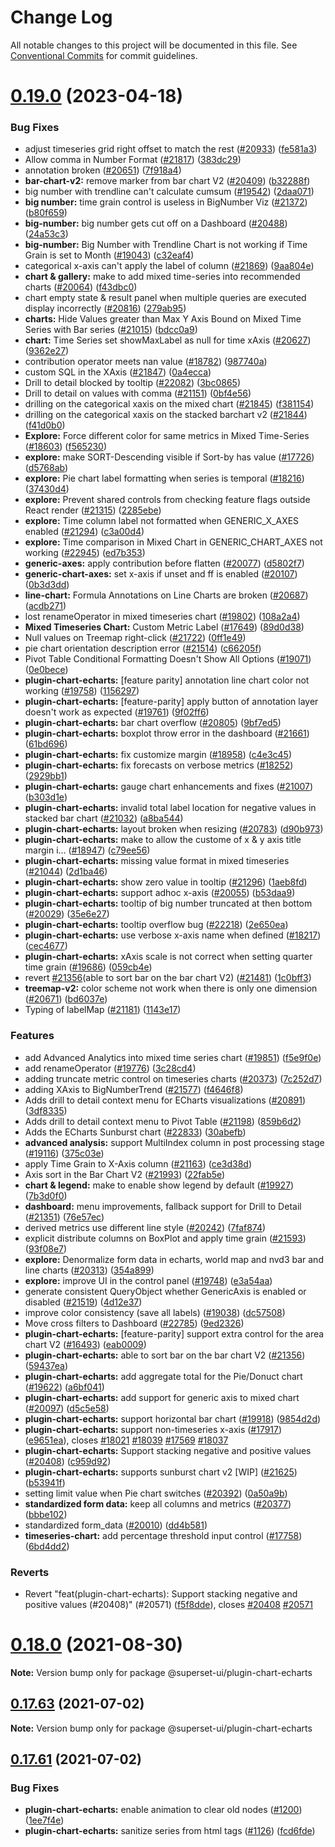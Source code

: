 # Change Log

All notable changes to this project will be documented in this file.
See [Conventional Commits](https://conventionalcommits.org) for commit guidelines.

# [0.19.0](https://github.com/apache-superset/superset-ui/compare/v2021.41.0...v0.19.0) (2023-04-18)

### Bug Fixes

- adjust timeseries grid right offset to match the rest ([#20933](https://github.com/apache-superset/superset-ui/issues/20933)) ([fe581a3](https://github.com/apache-superset/superset-ui/commit/fe581a36404ec1cfe689995b61a43164cb1988df))
- Allow comma in Number Format ([#21817](https://github.com/apache-superset/superset-ui/issues/21817)) ([383dc29](https://github.com/apache-superset/superset-ui/commit/383dc29ad1fb921ee618ed80b847316d77247886))
- annotation broken ([#20651](https://github.com/apache-superset/superset-ui/issues/20651)) ([7f918a4](https://github.com/apache-superset/superset-ui/commit/7f918a4ec0e162be13bf3fc0e2f15aaaa5450cec))
- **bar-chart-v2:** remove marker from bar chart V2 ([#20409](https://github.com/apache-superset/superset-ui/issues/20409)) ([b32288f](https://github.com/apache-superset/superset-ui/commit/b32288fddfc077d941452245a4e8002335746ba4))
- big number with trendline can't calculate cumsum ([#19542](https://github.com/apache-superset/superset-ui/issues/19542)) ([2daa071](https://github.com/apache-superset/superset-ui/commit/2daa07163326b8555488dab523c5479cf92821cf))
- **big number:** time grain control is useless in BigNumber Viz ([#21372](https://github.com/apache-superset/superset-ui/issues/21372)) ([b80f659](https://github.com/apache-superset/superset-ui/commit/b80f6591018858b709194687fe7ea3d244131761))
- **big-number:** big number gets cut off on a Dashboard ([#20488](https://github.com/apache-superset/superset-ui/issues/20488)) ([24a53c3](https://github.com/apache-superset/superset-ui/commit/24a53c38c68108c47af9f7685542fcb8378915bf))
- **big-number:** Big Number with Trendline Chart is not working if Time Grain is set to Month ([#19043](https://github.com/apache-superset/superset-ui/issues/19043)) ([c32eaf4](https://github.com/apache-superset/superset-ui/commit/c32eaf47e50f5fc0cb7630cbf38819cd03b5294b))
- categorical x-axis can't apply the label of column ([#21869](https://github.com/apache-superset/superset-ui/issues/21869)) ([9aa804e](https://github.com/apache-superset/superset-ui/commit/9aa804e070d9361df5e7dcde326ef16a769ac322))
- **chart & gallery:** make to add mixed time-series into recommended charts ([#20064](https://github.com/apache-superset/superset-ui/issues/20064)) ([f43dbc0](https://github.com/apache-superset/superset-ui/commit/f43dbc0dfdbd9ee21267229b566dfab8f59cd0db))
- chart empty state & result panel when multiple queries are executed display incorrectly ([#20816](https://github.com/apache-superset/superset-ui/issues/20816)) ([279ab95](https://github.com/apache-superset/superset-ui/commit/279ab954b1977f7729442733a31c67715476a620))
- **charts:** Hide Values greater than Max Y Axis Bound on Mixed Time Series with Bar series ([#21015](https://github.com/apache-superset/superset-ui/issues/21015)) ([bdcc0a9](https://github.com/apache-superset/superset-ui/commit/bdcc0a9bcfff476bcd43edc84f08423d8f415d50))
- **chart:** Time Series set showMaxLabel as null for time xAxis ([#20627](https://github.com/apache-superset/superset-ui/issues/20627)) ([9362e27](https://github.com/apache-superset/superset-ui/commit/9362e27ce2ace1803a975ab289fe2024fd195367))
- contribution operator meets nan value ([#18782](https://github.com/apache-superset/superset-ui/issues/18782)) ([987740a](https://github.com/apache-superset/superset-ui/commit/987740aa8dfff4bf771b587a40f1e12811453660))
- custom SQL in the XAxis ([#21847](https://github.com/apache-superset/superset-ui/issues/21847)) ([0a4ecca](https://github.com/apache-superset/superset-ui/commit/0a4ecca9f259e2ee9cff27a879f2a889f876c7d7))
- Drill to detail blocked by tooltip ([#22082](https://github.com/apache-superset/superset-ui/issues/22082)) ([3bc0865](https://github.com/apache-superset/superset-ui/commit/3bc0865d9071cdf32d268ee8fee4c4ad93680429))
- Drill to detail on values with comma ([#21151](https://github.com/apache-superset/superset-ui/issues/21151)) ([0bf4e56](https://github.com/apache-superset/superset-ui/commit/0bf4e56dc3e129d2b9239f055212249ba95521e4))
- drilling on the categorical xaxis on the mixed chart ([#21845](https://github.com/apache-superset/superset-ui/issues/21845)) ([f381154](https://github.com/apache-superset/superset-ui/commit/f38115489b09cb22bb77427bf73462784650cbaa))
- drilling on the categorical xaxis on the stacked barchart v2 ([#21844](https://github.com/apache-superset/superset-ui/issues/21844)) ([f41d0b0](https://github.com/apache-superset/superset-ui/commit/f41d0b0cbf47042bf510dc2b0b24b68e3fa11d37))
- **Explore:** Force different color for same metrics in Mixed Time-Series ([#18603](https://github.com/apache-superset/superset-ui/issues/18603)) ([f565230](https://github.com/apache-superset/superset-ui/commit/f565230d8d8342f7a51b263d2a0865122c8f756e))
- **explore:** make SORT-Descending visible if Sort-by has value ([#17726](https://github.com/apache-superset/superset-ui/issues/17726)) ([d5768ab](https://github.com/apache-superset/superset-ui/commit/d5768ab649a70fd4f541ad4982498f622160b220))
- **explore:** Pie chart label formatting when series is temporal ([#18216](https://github.com/apache-superset/superset-ui/issues/18216)) ([37430d4](https://github.com/apache-superset/superset-ui/commit/37430d404436b3d3833bfd9cbae602718c26c4a8))
- **explore:** Prevent shared controls from checking feature flags outside React render ([#21315](https://github.com/apache-superset/superset-ui/issues/21315)) ([2285ebe](https://github.com/apache-superset/superset-ui/commit/2285ebe72ec4edded6d195052740b7f9f13d1f1b))
- **explore:** Time column label not formatted when GENERIC_X_AXES enabled ([#21294](https://github.com/apache-superset/superset-ui/issues/21294)) ([c3a00d4](https://github.com/apache-superset/superset-ui/commit/c3a00d43d055224d4a31ea9315934a59b556eea7))
- **explore:** Time comparison in Mixed Chart in GENERIC_CHART_AXES not working ([#22945](https://github.com/apache-superset/superset-ui/issues/22945)) ([ed7b353](https://github.com/apache-superset/superset-ui/commit/ed7b3533bcc119b2240a613ebc56ace33f1e1002))
- **generic-axes:** apply contribution before flatten ([#20077](https://github.com/apache-superset/superset-ui/issues/20077)) ([d5802f7](https://github.com/apache-superset/superset-ui/commit/d5802f78964a5027184ff9e7f6b78c14b04fd988))
- **generic-chart-axes:** set x-axis if unset and ff is enabled ([#20107](https://github.com/apache-superset/superset-ui/issues/20107)) ([0b3d3dd](https://github.com/apache-superset/superset-ui/commit/0b3d3dd4caa7f4c31c1ba7229966a40ba0469e85))
- **line-chart:** Formula Annotations on Line Charts are broken ([#20687](https://github.com/apache-superset/superset-ui/issues/20687)) ([acdb271](https://github.com/apache-superset/superset-ui/commit/acdb271422b937314d7175ac85eeeac5ead3bc16))
- lost renameOperator in mixed timeseries chart ([#19802](https://github.com/apache-superset/superset-ui/issues/19802)) ([108a2a4](https://github.com/apache-superset/superset-ui/commit/108a2a4eafc3150f7b7c33ed734e843a5d5c9f62))
- **Mixed Timeseries Chart:** Custom Metric Label ([#17649](https://github.com/apache-superset/superset-ui/issues/17649)) ([89d0d38](https://github.com/apache-superset/superset-ui/commit/89d0d38ed0eb211d44de8067bd091392a0f84f85))
- Null values on Treemap right-click ([#21722](https://github.com/apache-superset/superset-ui/issues/21722)) ([0ff1e49](https://github.com/apache-superset/superset-ui/commit/0ff1e49e3c720ed229f6a08daaa70bf14a053dca))
- pie chart orientation description error ([#21514](https://github.com/apache-superset/superset-ui/issues/21514)) ([c66205f](https://github.com/apache-superset/superset-ui/commit/c66205feac118a444e30cd6b6cb48d2c2e3d6411))
- Pivot Table Conditional Formatting Doesn't Show All Options ([#19071](https://github.com/apache-superset/superset-ui/issues/19071)) ([0e0bece](https://github.com/apache-superset/superset-ui/commit/0e0beceac173f765d8f9a0887732029b78603f6d))
- **plugin-chart-echarts:** [feature parity] annotation line chart color not working ([#19758](https://github.com/apache-superset/superset-ui/issues/19758)) ([1156297](https://github.com/apache-superset/superset-ui/commit/11562971fb95a601d11b2902f1704b72409f302d))
- **plugin-chart-echarts:** [feature-parity] apply button of annotation layer doesn't work as expected ([#19761](https://github.com/apache-superset/superset-ui/issues/19761)) ([9f02ff6](https://github.com/apache-superset/superset-ui/commit/9f02ff656d63e537c06822657dcfc2ff46f70e67))
- **plugin-chart-echarts:** bar chart overflow ([#20805](https://github.com/apache-superset/superset-ui/issues/20805)) ([9bf7ed5](https://github.com/apache-superset/superset-ui/commit/9bf7ed58cdc1d5523d0cb661f8fdbf7df9b10fe7))
- **plugin-chart-echarts:** boxplot throw error in the dashboard ([#21661](https://github.com/apache-superset/superset-ui/issues/21661)) ([61bd696](https://github.com/apache-superset/superset-ui/commit/61bd6962265d879e168f208854fc17b145b9e04d))
- **plugin-chart-echarts:** fix customize margin ([#18958](https://github.com/apache-superset/superset-ui/issues/18958)) ([c4e3c45](https://github.com/apache-superset/superset-ui/commit/c4e3c45b3c24034205a1ceeb5387d63dc666a7fe))
- **plugin-chart-echarts:** fix forecasts on verbose metrics ([#18252](https://github.com/apache-superset/superset-ui/issues/18252)) ([2929bb1](https://github.com/apache-superset/superset-ui/commit/2929bb1680d29e5fd1d3b351e3e2f86971a60b44))
- **plugin-chart-echarts:** gauge chart enhancements and fixes ([#21007](https://github.com/apache-superset/superset-ui/issues/21007)) ([b303d1e](https://github.com/apache-superset/superset-ui/commit/b303d1e156185d134927246004a4804931cd6bca))
- **plugin-chart-echarts:** invalid total label location for negative values in stacked bar chart ([#21032](https://github.com/apache-superset/superset-ui/issues/21032)) ([a8ba544](https://github.com/apache-superset/superset-ui/commit/a8ba544e609ad3af449239c1fb956bb18c7066c4))
- **plugin-chart-echarts:** layout broken when resizing ([#20783](https://github.com/apache-superset/superset-ui/issues/20783)) ([d90b973](https://github.com/apache-superset/superset-ui/commit/d90b97323584dbd1602cccaa0aea6ac25f466038))
- **plugin-chart-echarts:** make to allow the custome of x & y axis title margin i… ([#18947](https://github.com/apache-superset/superset-ui/issues/18947)) ([c79ee56](https://github.com/apache-superset/superset-ui/commit/c79ee568849761d9c5793ce88f5b7aba8d9e7ac9))
- **plugin-chart-echarts:** missing value format in mixed timeseries ([#21044](https://github.com/apache-superset/superset-ui/issues/21044)) ([2d1ba46](https://github.com/apache-superset/superset-ui/commit/2d1ba468441b113c574d6fcc5984e8e09ddbc1c6))
- **plugin-chart-echarts:** show zero value in tooltip ([#21296](https://github.com/apache-superset/superset-ui/issues/21296)) ([1aeb8fd](https://github.com/apache-superset/superset-ui/commit/1aeb8fd6b78d5b53501d277f54b46a02f7067163))
- **plugin-chart-echarts:** support adhoc x-axis ([#20055](https://github.com/apache-superset/superset-ui/issues/20055)) ([b53daa9](https://github.com/apache-superset/superset-ui/commit/b53daa91ecf0e82fe219b498e907d0c3f3ca9ccb))
- **plugin-chart-echarts:** tooltip of big number truncated at then bottom ([#20029](https://github.com/apache-superset/superset-ui/issues/20029)) ([35e6e27](https://github.com/apache-superset/superset-ui/commit/35e6e2709c9dec3d9c08280489f42b5b6a8e632e))
- **plugin-chart-echarts:** tooltip overflow bug ([#22218](https://github.com/apache-superset/superset-ui/issues/22218)) ([2e650ea](https://github.com/apache-superset/superset-ui/commit/2e650eaebebc1197549636174f4c3945c55d4d5e))
- **plugin-chart-echarts:** use verbose x-axis name when defined ([#18217](https://github.com/apache-superset/superset-ui/issues/18217)) ([cec4677](https://github.com/apache-superset/superset-ui/commit/cec467797187324269971d870520b360c56419f3))
- **plugin-chart-echarts:** xAxis scale is not correct when setting quarter time grain ([#19686](https://github.com/apache-superset/superset-ui/issues/19686)) ([059cb4e](https://github.com/apache-superset/superset-ui/commit/059cb4ec25855b844a9c35be9b6c462595e90a5c))
- revert [#21356](https://github.com/apache-superset/superset-ui/issues/21356)(able to sort bar on the bar chart V2) ([#21481](https://github.com/apache-superset/superset-ui/issues/21481)) ([1c0bff3](https://github.com/apache-superset/superset-ui/commit/1c0bff3dfb3649d219abe6a13d9018ded14f334f))
- **treemap-v2:** color scheme not work when there is only one dimension ([#20671](https://github.com/apache-superset/superset-ui/issues/20671)) ([bd6037e](https://github.com/apache-superset/superset-ui/commit/bd6037ef50a579c9e9e3a133482670f6acb5fe5f))
- Typing of labelMap ([#21181](https://github.com/apache-superset/superset-ui/issues/21181)) ([1143e17](https://github.com/apache-superset/superset-ui/commit/1143e17742d1fa4c4cbae2c86e4998f4cc7e9f88))

### Features

- add Advanced Analytics into mixed time series chart ([#19851](https://github.com/apache-superset/superset-ui/issues/19851)) ([f5e9f0e](https://github.com/apache-superset/superset-ui/commit/f5e9f0eb3b2045a9d441f59cb3a6109892e6aea9))
- add renameOperator ([#19776](https://github.com/apache-superset/superset-ui/issues/19776)) ([3c28cd4](https://github.com/apache-superset/superset-ui/commit/3c28cd4625fdeeaeeac3ed730907af1fb86bc86e))
- adding truncate metric control on timeseries charts ([#20373](https://github.com/apache-superset/superset-ui/issues/20373)) ([7c252d7](https://github.com/apache-superset/superset-ui/commit/7c252d75240559d0bba9be3be8419b65b86967df))
- adding XAxis to BigNumberTrend ([#21577](https://github.com/apache-superset/superset-ui/issues/21577)) ([f4646f8](https://github.com/apache-superset/superset-ui/commit/f4646f8edba396dba24e6ff4fbc054d073d77fd7))
- Adds drill to detail context menu for ECharts visualizations ([#20891](https://github.com/apache-superset/superset-ui/issues/20891)) ([3df8335](https://github.com/apache-superset/superset-ui/commit/3df8335f8792c85d7e2f7fefa5dd60fb2c0befaf))
- Adds drill to detail context menu to Pivot Table ([#21198](https://github.com/apache-superset/superset-ui/issues/21198)) ([859b6d2](https://github.com/apache-superset/superset-ui/commit/859b6d2d20a58f2079c43bb66645fd3b604e077e))
- Adds the ECharts Sunburst chart ([#22833](https://github.com/apache-superset/superset-ui/issues/22833)) ([30abefb](https://github.com/apache-superset/superset-ui/commit/30abefb519978e2760a492de51dc0d19803edf3a))
- **advanced analysis:** support MultiIndex column in post processing stage ([#19116](https://github.com/apache-superset/superset-ui/issues/19116)) ([375c03e](https://github.com/apache-superset/superset-ui/commit/375c03e08407570bcf417acf5f3d25b28843329c))
- apply Time Grain to X-Axis column ([#21163](https://github.com/apache-superset/superset-ui/issues/21163)) ([ce3d38d](https://github.com/apache-superset/superset-ui/commit/ce3d38d2e72a56014fa96ee3d4afe066277cc5be))
- Axis sort in the Bar Chart V2 ([#21993](https://github.com/apache-superset/superset-ui/issues/21993)) ([22fab5e](https://github.com/apache-superset/superset-ui/commit/22fab5e58ce574e962518067d982e3036449e580))
- **chart & legend:** make to enable show legend by default ([#19927](https://github.com/apache-superset/superset-ui/issues/19927)) ([7b3d0f0](https://github.com/apache-superset/superset-ui/commit/7b3d0f040b050905f7d0901d0227f1cd6b761b56))
- **dashboard:** menu improvements, fallback support for Drill to Detail ([#21351](https://github.com/apache-superset/superset-ui/issues/21351)) ([76e57ec](https://github.com/apache-superset/superset-ui/commit/76e57ec651bbfaf4f76031eeeca66f6a1fa81bc2))
- derived metrics use different line style ([#20242](https://github.com/apache-superset/superset-ui/issues/20242)) ([7faf874](https://github.com/apache-superset/superset-ui/commit/7faf874c1b9613258606fb10f5800a185c30c81e))
- explicit distribute columns on BoxPlot and apply time grain ([#21593](https://github.com/apache-superset/superset-ui/issues/21593)) ([93f08e7](https://github.com/apache-superset/superset-ui/commit/93f08e778bfd48be150749f22d0b184467da73ac))
- **explore:** Denormalize form data in echarts, world map and nvd3 bar and line charts ([#20313](https://github.com/apache-superset/superset-ui/issues/20313)) ([354a899](https://github.com/apache-superset/superset-ui/commit/354a89950c4d001da3e107f60788cea873bd6bf6))
- **explore:** improve UI in the control panel ([#19748](https://github.com/apache-superset/superset-ui/issues/19748)) ([e3a54aa](https://github.com/apache-superset/superset-ui/commit/e3a54aa3c15bdd0c970aa73f898288a408205c97))
- generate consistent QueryObject whether GenericAxis is enabled or disabled ([#21519](https://github.com/apache-superset/superset-ui/issues/21519)) ([4d12e37](https://github.com/apache-superset/superset-ui/commit/4d12e3709eb7ab1cc4f687c15ed54a4738266482))
- improve color consistency (save all labels) ([#19038](https://github.com/apache-superset/superset-ui/issues/19038)) ([dc57508](https://github.com/apache-superset/superset-ui/commit/dc575080d7e43d40b1734bb8f44fdc291cb95b11))
- Move cross filters to Dashboard ([#22785](https://github.com/apache-superset/superset-ui/issues/22785)) ([9ed2326](https://github.com/apache-superset/superset-ui/commit/9ed2326a20329d41abc8e0995b0ba6110379088f))
- **plugin-chart-echarts:** [feature-parity] support extra control for the area chart V2 ([#16493](https://github.com/apache-superset/superset-ui/issues/16493)) ([eab0009](https://github.com/apache-superset/superset-ui/commit/eab0009101a295acf4d8d31df8a57f8fe0deb517))
- **plugin-chart-echarts:** able to sort bar on the bar chart V2 ([#21356](https://github.com/apache-superset/superset-ui/issues/21356)) ([59437ea](https://github.com/apache-superset/superset-ui/commit/59437ea6e7ec02267c6e03e174be39a6cae48893))
- **plugin-chart-echarts:** add aggregate total for the Pie/Donuct chart ([#19622](https://github.com/apache-superset/superset-ui/issues/19622)) ([a6bf041](https://github.com/apache-superset/superset-ui/commit/a6bf041eddcde0247461f35c806414df00ef105e))
- **plugin-chart-echarts:** add support for generic axis to mixed chart ([#20097](https://github.com/apache-superset/superset-ui/issues/20097)) ([d5c5e58](https://github.com/apache-superset/superset-ui/commit/d5c5e58583771a35d8870ce3694b2a3f1b688159))
- **plugin-chart-echarts:** support horizontal bar chart ([#19918](https://github.com/apache-superset/superset-ui/issues/19918)) ([9854d2d](https://github.com/apache-superset/superset-ui/commit/9854d2d0e8f849366b264353819c6fdf4b0d804d))
- **plugin-chart-echarts:** support non-timeseries x-axis ([#17917](https://github.com/apache-superset/superset-ui/issues/17917)) ([e9651ea](https://github.com/apache-superset/superset-ui/commit/e9651ea52fdc0edb574bfb9dc1b22c225bcc068f)), closes [#18021](https://github.com/apache-superset/superset-ui/issues/18021) [#18039](https://github.com/apache-superset/superset-ui/issues/18039) [#17569](https://github.com/apache-superset/superset-ui/issues/17569) [#18037](https://github.com/apache-superset/superset-ui/issues/18037)
- **plugin-chart-echarts:** Support stacking negative and positive values ([#20408](https://github.com/apache-superset/superset-ui/issues/20408)) ([c959d92](https://github.com/apache-superset/superset-ui/commit/c959d92dd17499e3fb7a0f4f02f3781516f3d3e6))
- **plugin-chart-echarts:** supports sunburst chart v2 [WIP] ([#21625](https://github.com/apache-superset/superset-ui/issues/21625)) ([b53941f](https://github.com/apache-superset/superset-ui/commit/b53941fb3eef7ab3936a0a3f16e22c921d946f53))
- setting limit value when Pie chart switches ([#20392](https://github.com/apache-superset/superset-ui/issues/20392)) ([0a50a9b](https://github.com/apache-superset/superset-ui/commit/0a50a9b3804837ea7130f91bfcfcca57ab50129f))
- **standardized form data:** keep all columns and metrics ([#20377](https://github.com/apache-superset/superset-ui/issues/20377)) ([bbbe102](https://github.com/apache-superset/superset-ui/commit/bbbe102887a524b1ee0ffd4ada8481078dbe5496))
- standardized form_data ([#20010](https://github.com/apache-superset/superset-ui/issues/20010)) ([dd4b581](https://github.com/apache-superset/superset-ui/commit/dd4b581fb55d920fc3b709fc044cea5339802ee2))
- **timeseries-chart:** add percentage threshold input control ([#17758](https://github.com/apache-superset/superset-ui/issues/17758)) ([6bd4dd2](https://github.com/apache-superset/superset-ui/commit/6bd4dd257a6089a093bae3f251cf9f0976d353e6))

### Reverts

- Revert "feat(plugin-chart-echarts): Support stacking negative and positive values (#20408)" (#20571) ([f5f8dde](https://github.com/apache-superset/superset-ui/commit/f5f8ddec3e5c947896521003295e1acd93851674)), closes [#20408](https://github.com/apache-superset/superset-ui/issues/20408) [#20571](https://github.com/apache-superset/superset-ui/issues/20571)

# [0.18.0](https://github.com/apache-superset/superset-ui/compare/v0.17.87...v0.18.0) (2021-08-30)

**Note:** Version bump only for package @superset-ui/plugin-chart-echarts

## [0.17.63](https://github.com/apache-superset/superset-ui/compare/v0.17.62...v0.17.63) (2021-07-02)

**Note:** Version bump only for package @superset-ui/plugin-chart-echarts

## [0.17.61](https://github.com/apache-superset/superset-ui/compare/v0.17.60...v0.17.61) (2021-07-02)

### Bug Fixes

- **plugin-chart-echarts:** enable animation to clear old nodes ([#1200](https://github.com/apache-superset/superset-ui/issues/1200)) ([1ee7f4e](https://github.com/apache-superset/superset-ui/commit/1ee7f4e36e1245917e61999f190a84425e82ea38))
- **plugin-chart-echarts:** sanitize series from html tags ([#1126](https://github.com/apache-superset/superset-ui/issues/1126)) ([fcd6fde](https://github.com/apache-superset/superset-ui/commit/fcd6fde44bb45df3aab5ac5bb990504e7dbde324))
